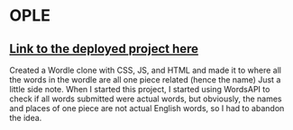 # OPLE

## [Link to the deployed project here](https://playful-longma-e9a70b.netlify.app/)
Created a Wordle clone with CSS, JS, and HTML and made it to where all the words in the wordle are all one piece related (hence the name)
Just a little side note. When I started this project, I started using WordsAPI to check if all words submitted were actual words, but obviously, the names and places of one piece are not actual English words, so I had to abandon the idea.
